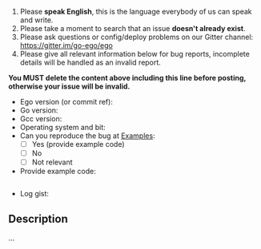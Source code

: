 1. Please **speak English**, this is the language everybody of us can speak and write.
2. Please take a moment to search that an issue **doesn't already exist**.
3. Please ask questions or config/deploy problems on our Gitter channel: https://gitter.im/go-ego/ego
4. Please give all relevant information below for bug reports, incomplete details will be handled as an invalid report.

**You MUST delete the content above including this line before posting, otherwise your issue will be invalid.**

- Ego version (or commit ref):
- Go version:
- Gcc version:
- Operating system and bit:
- Can you reproduce the bug at [Examples](https://github.com/go-ego/riot/tree/master/examples):
  - [ ] Yes (provide example code)
  - [ ] No
  - [ ] Not relevant
- Provide example code:
 
```Go

```
- Log gist:

## Description

...
